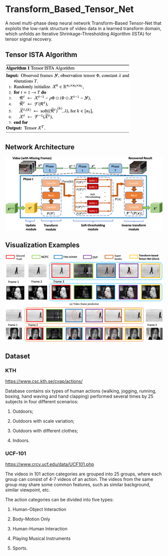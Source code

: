 # Transform_Based_Tensor_Net
A novel multi-phase deep neural network Transform-Based Tensor-Net that exploits the low-rank structure of video data in a learned transform domain, which unfolds an Iterative Shrinkage-Thresholding Algorithm (ISTA) for tensor signal recovery. 

## Tensor ISTA Algorithm
<img src='./img/algorithm.png' width=400>


## Network Architecture
<img src='./img/Network_Architecture.jpg' width=800>

## Visualization Examples
<img src='./img/visualization.png' width=800>

## Dataset
### KTH
https://www.csc.kth.se/cvap/actions/

Database contains six types of human actions (walking, jogging, running, boxing, hand waving and hand clapping) performed several times by 25 subjects in four different scenarios: 

1) Outdoors; 

2) Outdoors with scale variation;

3) Outdoors with different clothes;

4) Indoors.

### UCF-101
https://www.crcv.ucf.edu/data/UCF101.php

The videos in 101 action categories are grouped into 25 groups, where each group can consist of 4-7 videos of an action. The videos from the same group may share some common features, such as similar background, similar viewpoint, etc. 

The action categories can be divided into five types: 

1) Human-Object Interaction 

2) Body-Motion Only 

3) Human-Human Interaction 

4) Playing Musical Instruments 

5) Sports. 

